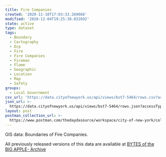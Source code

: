 ```yaml
---
title: Fire Companies
created: '2020-11-10T17:03:33.269068'
modified: '2020-12-04T19:25:38.032692'
state: active
type: dataset
tags:
  - Boundary
  - Cartography
  - Dcp
  - Fire
  - Fire Companies
  - Fireman
  - Flame
  - Geographic
  - Location
  - Map
  - Safety
groups:
  - Local Government
csv_url: 'https://data.cityofnewyork.us/api/views/bst7-5464/rows.csv?accessType=DOWNLOAD'
json_url: >-
  https://data.cityofnewyork.us/api/views/bst7-5464/rows.json?accessType=DOWNLOAD
layout: post
postman_collection_url: >-
  https://www.postman.com/thedaydasource/workspace/city-of-new-york/collection/15909983-28cd818f-bd44-40d5-a2a4-2487ed713b3b
---
```

GIS data: Boundaries of Fire Companies.

All previously released versions of this data are available at <a href="https://www1.nyc.gov/site/planning/data-maps/open-data/bytes-archive.page?sorts[year]=0">BYTES of the BIG APPLE- Archive</a>
